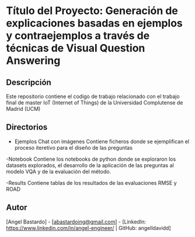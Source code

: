 
# Título del Proyecto: Generación de explicaciones basadas en ejemplos y contraejemplos a través de técnicas de Visual Question Answering


## Descripción

Este repositorio contiene el codigo de trabajo relacionado con el trabajo final de master IoT (Internet of Things) de la Universidad Complutense de Madrid (UCM)

## Directorios

- Ejemplos Chat con imágenes
Contiene ficheros donde se ejemplifican el proceso iteretivo para el diseño de las preguntas

-Notebook
Contiene los notebooks de python donde se exploraron los datasets explorados, el desarrollo de la aplicación de las preguntas al modelo VQA y de la evaluación del método.

-Results
Contiene tablas de los resultados de las evaluaciones RMSE y ROAD


## Autor

[Angel Bastardo] - [abastardoing@gmail.com] - [LinkedIn: https://www.linkedin.com/in/angel-engineer/ | GitHub: angelldavidd]
